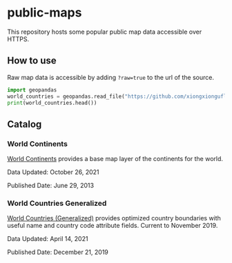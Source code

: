 # public-maps

This repository hosts some popular public map data accessible over HTTPS.

## How to use

Raw map data is accessible by adding `?raw=true` to the url of the source.

```python
import geopandas
world_countries = geopandas.read_file("https://github.com/xiongxiongufl/public-maps/blob/main/countries/World_Countries_(Generalized).zip?raw=true")
print(world_countries.head())
```

## Catalog

### World Continents

[World Continents](https://hub.arcgis.com/datasets/esri::world-continents/about) provides a base map layer of the continents for the world.

Data Updated: October 26, 2021

Published Date: June 29, 2013

### World Countries Generalized

[World Countries (Generalized)](https://hub.arcgis.com/datasets/esri::world-countries-generalized/about) provides optimized country boundaries with useful name and country code attribute fields. Current to November 2019.

Data Updated: April 14, 2021

Published Date: December 21, 2019

